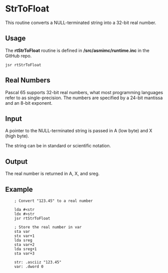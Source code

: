 # StrToFloat

This routine converts a NULL-terminated string into a 32-bit real number.

## Usage

The **rtStrToFloat** routine is defined in **/src/asmimc/runtime.inc** in the GitHub repo.

```
jsr rtStrToFloat
```

## Real Numbers

Pascal 65 supports 32-bit real numbers, what most programming
languages refer to as single-precision. The numbers are specified
by a 24-bit mantissa and an 8-bit exponent.

## Input

A pointer to the NULL-terminated string is passed in A (low byte)
and X (high byte).

The string can be in standard or scientific notation.

## Output

The real number is returned in A, X, and sreg.

## Example

```
    ; Convert "123.45" to a real number

    lda #<str
    ldx #>str
    jsr rtStrToFloat

    ; Store the real number in var
    sta var
    stx var+1
    lda sreg
    sta var+2
    lda sreg+1
    sta var+3

    str: .asciiz "123.45"
    var: .dword 0
```
